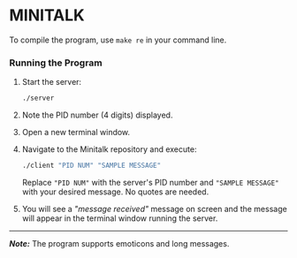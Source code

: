 # MINITALK

To compile the program, use `make re` in your command line.

### Running the Program

1. Start the server:
    ```bash
    ./server
    ```

2. Note the PID number (4 digits) displayed.

3. Open a new terminal window.

4. Navigate to the Minitalk repository and execute:
    ```bash
    ./client "PID NUM" "SAMPLE MESSAGE"
    ```

   Replace `"PID NUM"` with the server's PID number and `"SAMPLE MESSAGE"` with your desired message. No quotes are needed.

5. You will see a *"*message received"** message on screen and the message will appear in the terminal window running the server.

---

**_Note:_** The program supports emoticons and long messages.








